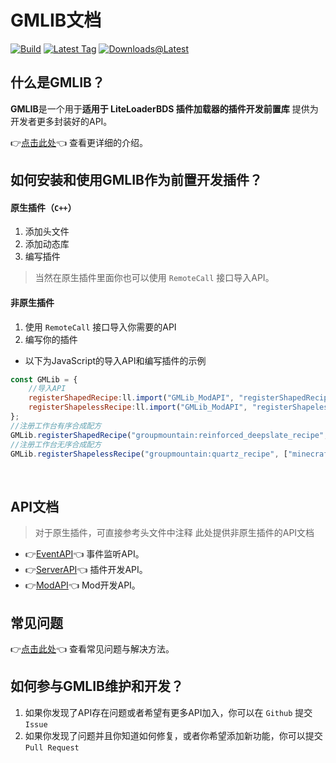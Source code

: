 # GMLIB文档

[![Build](https://img.shields.io/github/actions/workflow/status/GroupMountain/GMLIB/cmake_repo.yml?style=for-the-badge)](https://github.com/GroupMountain/GMLIB/actions)
[![Latest Tag](https://img.shields.io/github/v/tag/GroupMountain/GMLIB?label=LATEST%20TAG&style=for-the-badge)](https://github.com/GroupMountain/GMLIB/releases/latest)
[![Downloads@Latest](https://img.shields.io/github/downloads/GroupMountain/GMLIB/latest/total?style=for-the-badge)](https://github.com/GroupMountain/GMLIB/releases/latest)

## 什么是GMLIB？

**GMLIB**是一个用于**适用于 LiteLoaderBDS 插件加载器的插件开发前置库** 提供为开发者更多封装好的API。

👉[点击此处](https://github.com/GroupMountain/GMLIB/blob/main/README.md)👈 查看更详细的介绍。

## 如何安装和使用GMLIB作为前置开发插件？

#### 原生插件（`C++`）
1. 添加头文件
2. 添加动态库
3. 编写插件
> 当然在原生插件里面你也可以使用 `RemoteCall` 接口导入API。

#### 非原生插件
1. 使用 `RemoteCall` 接口导入你需要的API
2. 编写你的插件
- 以下为JavaScript的导入API和编写插件的示例
```javascript
const GMLib = {   
    //导入API                   
    registerShapedRecipe:ll.import("GMLib_ModAPI", "registerShapedRecipe"),
    registerShapelessRecipe:ll.import("GMLib_ModAPI", "registerShapelessRecipe")
};
//注册工作台有序合成配方
GMLib.registerShapedRecipe("groupmountain:reinforced_deepslate_recipe", ["ABA", "BBB", "ABA"], ["minecraft:echo_shard", "minecraft:deepslate"], "minecraft:reinforced_deepslate", 1, "AlwaysUnlocked");
//注册工作台无序合成配方
GMLib.registerShapelessRecipe("groupmountain:quartz_recipe", ["minecraft:quartz_block"], "minecraft:quartz", 9, "AlwaysUnlocked");
```
<br/>

## API文档
> 对于原生插件，可直接参考头文件中注释
> 此处提供非原生插件的API文档

- 👉[EventAPI](/EventAPI.md)👈 事件监听API。
- 👉[ServerAPI](/Server.md)👈 插件开发API。
- 👉[ModAPI](/ModAPI.md)👈 Mod开发API。

## 常见问题

👉[点击此处](/FAQ.md)👈 查看常见问题与解决方法。

## 如何参与GMLIB维护和开发？

1. 如果你发现了API存在问题或者希望有更多API加入，你可以在 `Github` 提交 `Issue`
2. 如果你发现了问题并且你知道如何修复，或者你希望添加新功能，你可以提交 `Pull Request`